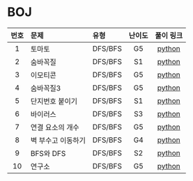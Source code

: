 
# BOJ
  
| 번호 |  문제  | 유형   |         난이도          |        풀이 링크         |
|:---:	|:---	|:---	|:--:|:---:|
|1|토마토|DFS/BFS| G5 | <a href="토마토[7576].ipynb">python</a>||
|2|숨바꼭질|DFS/BFS|S1| <a href="숨바꼭질[1697].ipynb">python</a>|
|3|이모티콘|DFS/BFS|G5| <a href="이모티콘[14226].ipynb">python</a>|
|4|숨바꼭질3|DFS/BFS|G5| <a href="숨바꼭질3[13549].ipynb">python</a>|
|5|단지번호 붙이기|DFS/BFS|S1| <a href="단지번호 붙이기[2667].ipynb">python</a>|
|6|바이러스|DFS/BFS|S3| <a href="바이러스[2606].ipynb">python</a>|
|7|연결 요소의 개수|DFS/BFS|G5| <a href="연결 요소의 개수[11724].ipynb">python</a>|
|8|벽 부수고 이동하기|DFS/BFS|G4| <a href="벽 부수고 이동하기[2206].ipynb.ipynb">python</a>|
|9|BFS와 DFS|DFS/BFS|S2| <a href="BFS와 DFS[1260].ipynb">python</a>|
|10|연구소|DFS/BFS|G5| <a href="연구소[14502].ipynb">python</a>|


